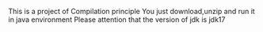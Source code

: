 This is a project of Compilation principle
You just download,unzip and run it in java environment
Please attention that the version of jdk is jdk17
